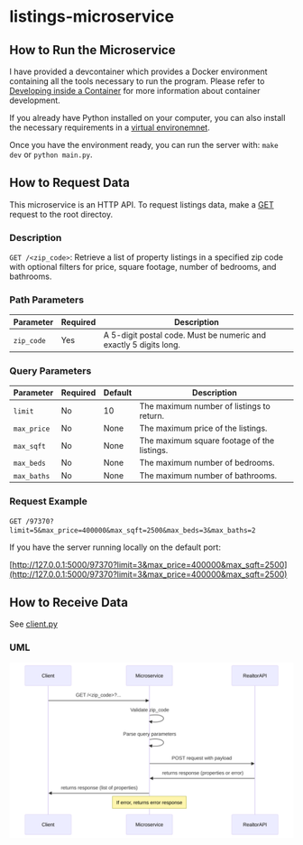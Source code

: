 # listings-microservice

## How to Run the Microservice

I have provided a devcontainer which provides a Docker environment containing all the tools necessary to run the program. Please refer to [Developing inside a Container](https://code.visualstudio.com/docs/devcontainers/containers) for more information about container development.

If you already have Python installed on your computer, you can also install the necessary requirements in a [virtual environemnet](https://docs.python.org/3/tutorial/venv.html).

Once you have the environment ready, you can run the server with: `make dev` or `python main.py`.

## How to Request Data

This microservice is an HTTP API. To request listings data, make a [GET](https://developer.mozilla.org/en-US/docs/Web/HTTP/Methods/GET) request to the root directoy.

### Description
`GET /<zip_code>`: Retrieve a list of property listings in a specified zip code with optional filters for price, square footage, number of bedrooms, and bathrooms.

### Path Parameters
| Parameter  | Required | Description                                      |
|------------|----------|--------------------------------------------------|
| `zip_code` | Yes      | A 5-digit postal code. Must be numeric and exactly 5 digits long. |


### Query Parameters
| Parameter   | Required | Default | Description                         |
|-------------|----------|---------|-------------------------------------|
| `limit`     | No       | 10      | The maximum number of listings to return. |
| `max_price` | No       | None    | The maximum price of the listings.  |
| `max_sqft`  | No       | None    | The maximum square footage of the listings. |
| `max_beds`  | No       | None    | The maximum number of bedrooms.     |
| `max_baths` | No       | None    | The maximum number of bathrooms.    |

### Request Example
```http
GET /97370?limit=5&max_price=400000&max_sqft=2500&max_beds=3&max_baths=2
```

If you have the server running locally on the default port:

[http://127.0.0.1:5000/97370?limit=3&max_price=400000&max_sqft=2500](http://127.0.0.1:5000/97370?limit=3&max_price=400000&max_sqft=2500)

## How to Receive Data

See [client.py](./client.py)

### UML

![UML](./uml.svg)
